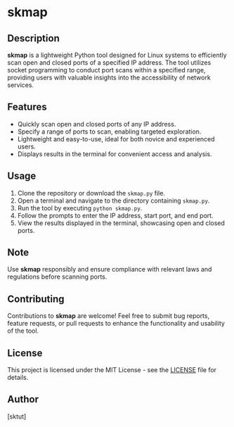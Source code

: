 # skmap

## Description

**skmap** is a lightweight Python tool designed for Linux systems to efficiently scan open and closed ports of a specified IP address. The tool utilizes socket programming to conduct port scans within a specified range, providing users with valuable insights into the accessibility of network services.

## Features

- Quickly scan open and closed ports of any IP address.
- Specify a range of ports to scan, enabling targeted exploration.
- Lightweight and easy-to-use, ideal for both novice and experienced users.
- Displays results in the terminal for convenient access and analysis.

## Usage

1. Clone the repository or download the `skmap.py` file.
2. Open a terminal and navigate to the directory containing `skmap.py`.
3. Run the tool by executing `python skmap.py`.
4. Follow the prompts to enter the IP address, start port, and end port.
5. View the results displayed in the terminal, showcasing open and closed ports.

## Note

Use **skmap** responsibly and ensure compliance with relevant laws and regulations before scanning ports.

## Contributing

Contributions to **skmap** are welcome! Feel free to submit bug reports, feature requests, or pull requests to enhance the functionality and usability of the tool.

## License

This project is licensed under the MIT License - see the [LICENSE](LICENSE) file for details.

## Author

[sktut]
